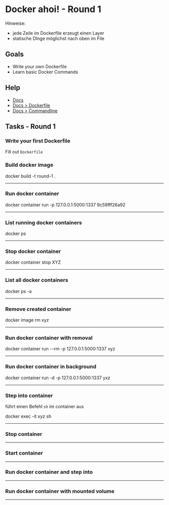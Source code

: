 # Docker ahoi! - Round 1

Hinweise:

- jede Zeile im Dockerfile erzeugt einen Layer
- statische DInge möglichst nach oben im File

## Goals

* Write your own Dockerfile
* Learn basic Docker Commands

## Help

* [Docs](https://docs.docker.com)
* [Docs > Dockerfile](https://docs.docker.com/engine/reference/builder/)
* [Docs > Commandline](https://docs.docker.com/engine/reference/commandline/cli)

## Tasks - Round 1

### Write your first Dockerfile

Fill out `Dockerfile`

### Build docker image

docker build -t round-1 .
___

### Run docker container

docker container run -p 127.0.0.1:5000:1337 9c59fff26a92
___

### List running docker containers

docker ps
___

### Stop docker container

docker container stop XYZ
___

### List all docker containers

docker ps -a
___

### Remove created container

 docker image rm xyz
___

### Run docker container with removal

docker container run --rm -p 127.0.0.1:5000:1337 xyz
___

### Run docker container in background

docker container run -d -p 127.0.0.1:5000:1337 yxz
___

### Step into container

führt einen Befehl `sh` im container aus

docker exec -it xyz sh
___

### Stop container

___

### Start container

___

### Run docker container and step into

___

### Run docker container with mounted volume

___
